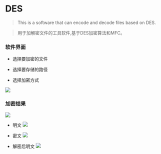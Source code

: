 # DES
>This is a software that can encode and decode files based on DES.

>用于加解密文件的工具软件,基于DES加密算法和MFC。  

### 软件界面
- 选择要加密的文件

- 选择要存储的路径

- 选择加密方式

![](https://github.com/yocichenyx/DES/blob/master/surface.png)

### 加密结果
![](https://github.com/yocichenyx/DES/blob/master/status.png)

+ 明文
![](https://github.com/yocichenyx/DES/blob/master/plain.png)

+ 密文
![](https://github.com/yocichenyx/DES/blob/master/cipher.png)

+ 解密后明文
![](https://github.com/yocichenyx/DES/blob/master/newplain.png)

